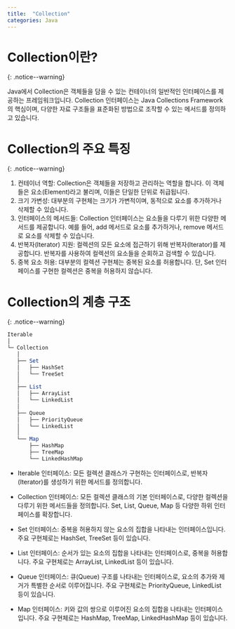 ```yaml
---
title:  "Collection"
categories: Java
---
```


# Collection이란?
{: .notice--warning}

Java에서 Collection은 객체들을 담을 수 있는 컨테이너의 일반적인 인터페이스를 제공하는 프레임워크입니다. Collection 인터페이스는 Java Collections Framework의 핵심이며, 다양한 자료 구조들을 표준화된 방법으로 조작할 수 있는 메서드를 정의하고 있습니다.

# Collection의 주요 특징
{: .notice--warning}

1. 컨테이너 역할: Collection은 객체들을 저장하고 관리하는 역할을 합니다. 이 객체들은 요소(Element)라고 불리며, 이들은 단일한 단위로 취급됩니다.
2. 크기 가변성: 대부분의 구현체는 크기가 가변적이며, 동적으로 요소를 추가하거나 삭제할 수 있습니다.
3. 인터페이스의 메서드들: Collection 인터페이스는 요소들을 다루기 위한 다양한 메서드를 제공합니다. 예를 들어, add 메서드로 요소를 추가하거나, remove 메서드로 요소를 삭제할 수 있습니다.
4. 반복자(Iterator) 지원: 컬렉션의 모든 요소에 접근하기 위해 반복자(Iterator)를 제공합니다. 반복자를 사용하여 컬렉션의 요소들을 순회하고 검색할 수 있습니다.
5. 중복 요소 허용: 대부분의 컬렉션 구현체는 중복된 요소를 허용합니다. 단, Set 인터페이스를 구현한 컬렉션은 중복을 허용하지 않습니다.

# Collection의 계층 구조
{: .notice--warning}

```mathematica
Iterable
│
└─ Collection
   │
   ├── Set
   │   ├── HashSet
   │   └── TreeSet
   │
   ├── List
   │   ├── ArrayList
   │   └── LinkedList
   │
   ├── Queue
   │   ├── PriorityQueue
   │   └── LinkedList
   │
   └── Map
       ├── HashMap
       ├── TreeMap
       └── LinkedHashMap
```

- Iterable 인터페이스: 모든 컬렉션 클래스가 구현하는 인터페이스로, 반복자(Iterator)를 생성하기 위한 메서드를 정의합니다.

- Collection 인터페이스: 모든 컬렉션 클래스의 기본 인터페이스로, 다양한 컬렉션을 다루기 위한 메서드들을 정의합니다. Set, List, Queue, Map 등 다양한 하위 인터페이스를 확장합니다.

- Set 인터페이스: 중복을 허용하지 않는 요소의 집합을 나타내는 인터페이스입니다. 주요 구현체로는 HashSet, TreeSet 등이 있습니다.

- List 인터페이스: 순서가 있는 요소의 집합을 나타내는 인터페이스로, 중복을 허용합니다. 주요 구현체로는 ArrayList, LinkedList 등이 있습니다.

- Queue 인터페이스: 큐(Queue) 구조를 나타내는 인터페이스로, 요소의 추가와 제거가 특별한 순서로 이루어집니다. 주요 구현체로는 PriorityQueue, LinkedList 등이 있습니다.

- Map 인터페이스: 키와 값의 쌍으로 이루어진 요소의 집합을 나타내는 인터페이스입니다. 주요 구현체로는 HashMap, TreeMap, LinkedHashMap 등이 있습니다.